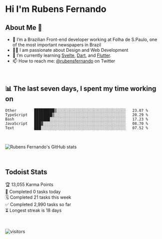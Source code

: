 # Hi I'm Rubens Fernando

## About Me 🚀

- 🌱 I’m a Brazilian Front-end developer working at Folha de S.Paulo, one of the most important newspapers in Brazil
- 👨‍💻 I am passionate about Design and Web Development
- 📖 I’m currently learning [Svelte](https://svelte.dev/), [Dart](https://dart.dev/), and [Flutter](https://flutter.dev/).
- 📫 How to reach me: [@rubensfernando](https://twitter.com/rubensfernando) on Twitter

<br />

## 📊 The last seven days, I spent my time working on

<!--START_SECTION:waka-->
```text
Other        █████████▒░░░░░░░░░░░░░░░░░░░░░░░░░░░░░░░   23.07 % 
TypeScript   ████████▒░░░░░░░░░░░░░░░░░░░░░░░░░░░░░░░░   20.29 % 
Bash         ███████░░░░░░░░░░░░░░░░░░░░░░░░░░░░░░░░░░   17.23 % 
JavaScript   ███▓░░░░░░░░░░░░░░░░░░░░░░░░░░░░░░░░░░░░░   08.70 % 
Text         ███░░░░░░░░░░░░░░░░░░░░░░░░░░░░░░░░░░░░░░   07.52 % 
```
<!--END_SECTION:waka-->

<br />

![Rubens Fernando's GitHub stats](https://github-readme-stats.vercel.app/api?username=rubensfernando&show_icons=true&hide_border=true)

<br />

## Todoist Stats

<!-- TODO-IST:START -->
🏆  13,055 Karma Points           
🌸  Completed 0 tasks today           
🗓  Completed 21 tasks this week           
✅  Completed 2,990 tasks so far           
⏳  Longest streak is 18 days
<!-- TODO-IST:END -->

<br>

![visitors](https://visitor-badge.laobi.icu/badge?page_id=rubensfernando.rubensfernando)
